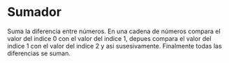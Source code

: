 # Sumador
Suma la diferencia entre números. En una cadena de números compara el valor del indice 0 con el valor del indice 1, depues compara el valor del indice 1 con el valor del indice 2 y asi susesivamente. Finalmente todas las diferencias se suman.
